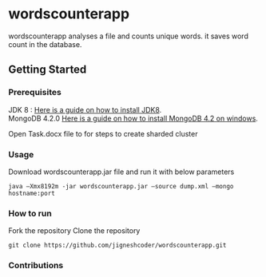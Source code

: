 # wordscounterapp

wordscounterapp analyses a file and counts unique words. it saves word count in the database.

## Getting Started

### Prerequisites

JDK 8 : [Here is a guide on how to install JDK8](https://docs.oracle.com/javase/8/docs/technotes/guides/install/install_overview.html).
<br>
MongoDB 4.2.0 [Here is a guide on how to install MongoDB 4.2 on windows](https://docs.mongodb.com/manual/tutorial/install-mongodb-on-windows/).

Open Task.docx file to  for steps to create sharded cluster

### Usage
Download wordscounterapp.jar file and run it with below parameters
```
java –Xmx8192m -jar wordscounterapp.jar –source dump.xml –mongo hostname:port
```
### How to run
Fork the repository
Clone the repository
```
git clone https://github.com/jigneshcoder/wordscounterapp.git
```

### Contributions
